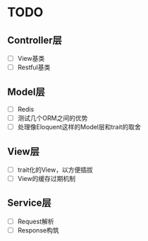 # TODO

## Controller层
- [ ] View基类
- [ ] Restful基类

## Model层
- [ ] Redis 
- [ ] 测试几个ORM之间的优势
- [ ] 处理像Eloquent这样的Model层和trait的取舍 

## View层
- [ ] trait化的View，以方便插拔
- [ ] View的缓存过期机制 

## Service层
- [ ] Request解析
- [ ] Response构筑
